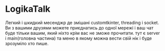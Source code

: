 # LogikaTalk
Легкий і шкидкий месенджр де змішані customtkinter, threading і socket.
Ви з вашими друзями можете приєднатись до одної мережі і ваш чат буде тільки вашим, який ніхто крім вас не зможе прочитати.
тут є server і main(головна частина) та меню в якому можна вести свій нік і буде зрозуміло хто пише.
